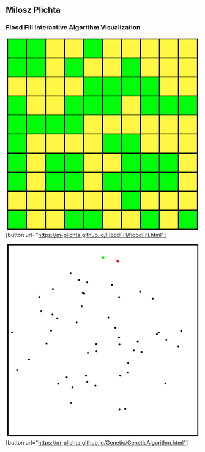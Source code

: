 ## Milosz Plichta

### Flood Fill Interactive Algorithm Visualization
![FloodFillThumbnail](/assets/thumbnail/FloodFill.png)[button url="https://m-plichta.github.io/FloodFill/floodFill.html"]


![FloodFillThumbnail](/assets/thumbnail/GeneticAlgorithm.png)[button url="https://m-plichta.github.io/Genetic/GeneticAlgorithm.html"]
